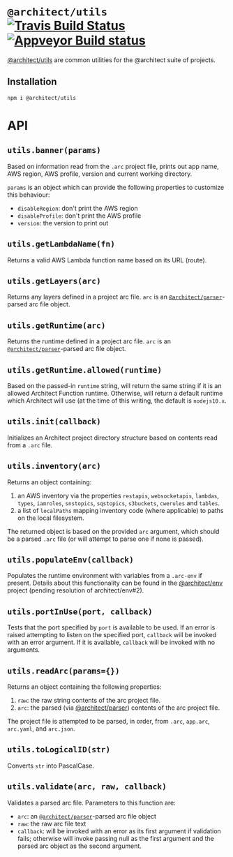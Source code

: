 # `@architect/utils` [![Travis Build Status](https://travis-ci.com/architect/utils.svg?branch=master)](https://travis-ci.com/architect/utils) [![Appveyor Build status](https://ci.appveyor.com/api/projects/status/dooe6ku7k0x83bud/branch/master?svg=true)](https://ci.appveyor.com/project/ArchitectCI/utils/branch/master)

[@architect/utils][npm] are common utilities for the @architect suite of projects.

## Installation

    npm i @architect/utils

# API

## `utils.banner(params)`

Based on information read from the `.arc` project file, prints out app name, AWS
region, AWS profile, version and current working directory.

`params` is an object which can provide the following properties to customize
this behaviour:

- `disableRegion`: don't print the AWS region
- `disableProfile`: don't print the AWS profile
- `version`: the version to print out

## `utils.getLambdaName(fn)`

Returns a valid AWS Lambda function name based on its URL (route).

## `utils.getLayers(arc)`

Returns any layers defined in a project arc file. `arc` is an
[`@architect/parser`][parser]-parsed arc file object.

## `utils.getRuntime(arc)`

Returns the runtime defined in a project arc file. `arc` is an
[`@architect/parser`][parser]-parsed arc file object.

## `utils.getRuntime.allowed(runtime)`

Based on the passed-in `runtime` string, will return the same string if it is an
allowed Architect Function runtime. Otherwise, will return a default runtime
which Architect will use (at the time of this writing, the default is
`nodejs10.x`.

## `utils.init(callback)`

Initializes an Architect project directory structure based on contents read from
a `.arc` file.

## `utils.inventory(arc)`

Returns an object containing:

1. an AWS inventory via the properties `restapis`, `websocketapis`, `lambdas`,
   `types`, `iamroles`, `snstopics`, `sqstopics`, `s3buckets`, `cwerules` and
   `tables`.
2. a list of `localPaths` mapping inventory code (where applicable) to paths on
   the local filesystem.

The returned object is based on the provided `arc` argument, which should be a
parsed `.arc` file (or will attempt to parse one if none is passed).

## `utils.populateEnv(callback)`

Populates the runtime environment with variables from a `.arc-env` if present.
Details about this functionality can be found in the [@architect/env][env]
project (pending resolution of architect/env#2).

## `utils.portInUse(port, callback)`

Tests that the port specified by `port` is available to be used. If an error is
raised attempting to listen on the specified port, `callback` will be invoked
with an error argument. If it is available, `callback` will be invoked with no
arguments.

## `utils.readArc(params={})`

Returns an object containing the following properties:

1. `raw`: the raw string contents of the arc project file.
2. `arc`: the parsed (via [@architect/parser][parser]) contents of the arc
   project file.

The project file is attempted to be parsed, in order, from `.arc`, `app.arc`,
`arc.yaml`, and `arc.json`.

## `utils.toLogicalID(str)`

Converts `str` into PascalCase.

## `utils.validate(arc, raw, callback)`

Validates a parsed arc file. Parameters to this function are:

- `arc`: an [`@architect/parser`][parser]-parsed arc file object
- `raw`: the raw arc file text
- `callback`: will be invoked with an error as its first argument if validation
    fails; otherwise will invoke passing null as the first argument and the
    parsed arc object as the second argument.

[npm]: https://www.npmjs.com/package/@architect/utils
[env]: https://github.com/architect/env
[parser]: https://www.npmjs.com/package/@architect/parser
